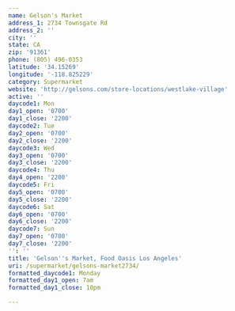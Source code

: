 ```yaml
---
name: Gelson's Market
address_1: 2734 Townsgate Rd
address_2: ''
city: ''
state: CA
zip: '91361'
phone: (805) 496-0353
latitude: '34.15269'
longitude: '-118.825229'
category: Supermarket
website: 'http://gelsons.com/store-locations/westlake-village'
active: ''
daycode1: Mon
day1_open: '0700'
day1_close: '2200'
daycode2: Tue
day2_open: '0700'
day2_close: '2200'
daycode3: Wed
day3_open: '0700'
day3_close: '2200'
daycode4: Thu
day4_open: '2200'
daycode5: Fri
day5_open: '0700'
day5_close: '2200'
daycode6: Sat
day6_open: '0700'
day6_close: '2200'
daycode7: Sun
day7_open: '0700'
day7_close: '2200'
'': ''
title: 'Gelson''s Market, Food Oasis Los Angeles'
uri: /supermarket/gelsons-market2734/
formatted_daycode1: Monday
formatted_day1_open: 7am
formatted_day1_close: 10pm

---
```

